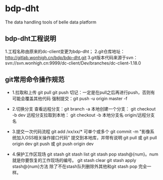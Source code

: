# bdp-dht

The data handling tools of belle data platform
## bdp-dht工程说明
1.工程名称由原来的dc-client变更为bdp-dht；
2.git仓库地址：http://gitlab.wonhigh.cn/bdp/bdp-dht.git
3.git版本代码来源于svn：svn://svn.wonhigh.cn:9999/dc-client/Dev/branches/dc-client-1.18.0

## git常用命令操作规范
- 1.拉取和上传
git pull
git push 
切记：一定是在pull之后再进行push，否则有可能会覆盖其他代码
强制提交：git push -u origin master -f

- 2.切换分支
查看远程分支：git branch -a 
本地创建一个分支： git checkout -b dev 
远程分支拉取到本地： git checkout -b 本地分支名 origin/远程分支名 

- 3.提交一次代码流程
git add /xx/xx/*   可单个或多个
git commit -m "影像系统加入OSS相关操作接口代码"  提交到本地库，并带有说明
git pull  或 git pull origin dev
git push 或 git push origin dev

- 4.保护工作区现场
git stash
git stash list
git stash pop stash@{num}。num 就是你要恢复的工作现场的编号。
git stash clear 
git stash apply stash@{num}方法 除了不在stash队列删除外其他和git stash pop 完全一样。